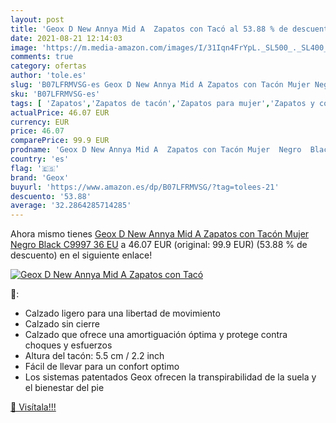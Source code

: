 ```yaml
---
layout: post
title: 'Geox D New Annya Mid A  Zapatos con Tacó al 53.88 % de descuento'
date: 2021-08-21 12:14:03
image: 'https://m.media-amazon.com/images/I/31Iqn4FrYpL._SL500_._SL400_.jpg'
comments: true
category: ofertas
author: 'tole.es'
slug: 'B07LFRMVSG-es Geox D New Annya Mid A Zapatos con Tacón Mujer Negro Black...'
sku: 'B07LFRMVSG-es'
tags: [ 'Zapatos','Zapatos de tacón','Zapatos para mujer','Zapatos y complementos','geox','zapatos', ]
actualPrice: 46.07 EUR
currency: EUR
price: 46.07
comparePrice: 99.9 EUR
prodname: 'Geox D New Annya Mid A  Zapatos con Tacón Mujer  Negro  Black C9997   36 EU'
country: 'es'
flag: '🇪🇸'
brand: 'Geox'
buyurl: 'https://www.amazon.es/dp/B07LFRMVSG/?tag=tolees-21'
descuento: '53.88'
average: '32.2864285714285'
---
```


Ahora mismo tienes [Geox D New Annya Mid A  Zapatos con Tacón Mujer  Negro  Black C9997   36 EU](https://www.amazon.es/dp/B07LFRMVSG/?tag=tolees-21) a 46.07 EUR (original: 99.9 EUR) (53.88 %  de descuento) en el siguiente enlace!

[![Geox D New Annya Mid A  Zapatos con Tacó](https://m.media-amazon.com/images/I/31Iqn4FrYpL._SL500_._SL400_.jpg)](https://www.amazon.es/dp/B07LFRMVSG/?tag=tolees-21)

🔎:

- Calzado ligero para una libertad de movimiento
- Calzado sin cierre
- Calzado que ofrece una amortiguación óptima y protege contra choques y esfuerzos
- Altura del tacón: 5.5 cm / 2.2 inch
- Fácil de llevar para un confort optimo
- Los sistemas patentados Geox ofrecen la transpirabilidad de la suela y el bienestar del pie

[🛒 Visítala!!!](https://www.amazon.es/dp/B07LFRMVSG/?tag=tolees-21)
